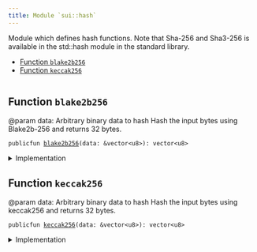 ```yaml
---
title: Module `sui::hash`
---
```


Module which defines hash functions. Note that Sha-256 and Sha3-256 is available in the std::hash module in the
standard library.


-  [Function `blake2b256`](#sui_hash_blake2b256)
-  [Function `keccak256`](#sui_hash_keccak256)


<pre><code></code></pre>



<a name="sui_hash_blake2b256"></a>

## Function `blake2b256`

@param data: Arbitrary binary data to hash
Hash the input bytes using Blake2b-256 and returns 32 bytes.


<pre><code>publicfun <a href="hash.md#sui_hash_blake2b256">blake2b256</a>(data: &vector&lt;u8&gt;): vector&lt;u8&gt;
</code></pre>



<details>
<summary>Implementation</summary>


<pre><code><b>public</b> <b>native</b> <b>fun</b> <a href="hash.md#sui_hash_blake2b256">blake2b256</a>(data: &vector&lt;u8&gt;): vector&lt;u8&gt;;
</code></pre>



</details>

<a name="sui_hash_keccak256"></a>

## Function `keccak256`

@param data: Arbitrary binary data to hash
Hash the input bytes using keccak256 and returns 32 bytes.


<pre><code>publicfun <a href="hash.md#sui_hash_keccak256">keccak256</a>(data: &vector&lt;u8&gt;): vector&lt;u8&gt;
</code></pre>



<details>
<summary>Implementation</summary>


<pre><code><b>public</b> <b>native</b> <b>fun</b> <a href="hash.md#sui_hash_keccak256">keccak256</a>(data: &vector&lt;u8&gt;): vector&lt;u8&gt;;
</code></pre>



</details>
